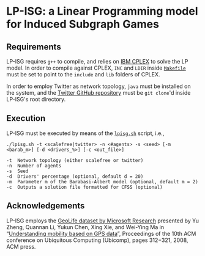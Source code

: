 LP-ISG: a Linear Programming model for Induced Subgraph Games
===================

Requirements
----------
LP-ISG requires `g++` to compile, and relies on [IBM CPLEX](https://www-01.ibm.com/software/commerce/optimization/cplex-optimizer) to solve the LP model. In order to compile against CPLEX, `INC` and `LDIR` inside [`Makefile`](https://github.com/filippobistaffa/LP-ISG/blob/master/Makefile)  must be set to point to the `include` and `lib` folders of CPLEX.

In order to employ Twitter as network topology, `java` must be installed on the system, and the [Twitter GitHub repository](https://github.com/filippobistaffa/twitter) must be `git clone`'d inside LP-ISG's root directory.

Execution
----------
LP-ISG must be executed by means of the [`lpisg.sh`](https://github.com/filippobistaffa/LP-ISG/blob/master/lpisg.sh) script, i.e.,
```
./lpisg.sh -t <scalefree|twitter> -n <#agents> -s <seed> [-m <barab_m>] [-d <drivers_%>] [-c <out_file>]

-t	Network topology (either scalefree or twitter)
-n	Number of agents
-s	Seed
-d	Drivers' percentage (optional, default d = 20)
-m	Parameter m of the Barabasi-Albert model (optional, default m = 2)
-c	Outputs a solution file formatted for CFSS (optional)
```

Acknowledgements
----------
LP-ISG employs the [GeoLife dataset by Microsoft Research](http://research.microsoft.com/en-us/projects/geolife) presented by Yu Zheng, Quannan Li, Yukun Chen, Xing Xie, and Wei-Ying Ma in “[Understanding mobility based on GPS data](https://www.microsoft.com/en-us/research/publication/understanding-mobility-based-on-gps-data)”, Proceedings of the 10th ACM conference on Ubiquitous Computing (Ubicomp), pages 312−321, 2008, ACM press.

